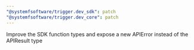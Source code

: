 ```yaml
---
"@systemfsoftware/trigger.dev_sdk": patch
"@systemfsoftware/trigger.dev_core": patch
---
```


Improve the SDK function types and expose a new APIError instead of the APIResult type
